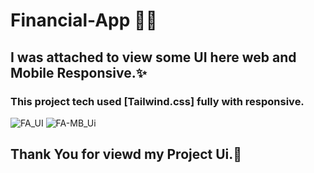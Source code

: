 # Financial-App 💸💲

## I was attached to view some UI here web and Mobile Responsive.✨

### This project tech used [Tailwind.css] fully with responsive.



![FA_UI](https://github.com/Abarna005/Financial-App/assets/130463576/fbe04410-18dd-496e-b07a-17a260eeb1ac)
![FA-MB_Ui](https://github.com/Abarna005/Financial-App/assets/130463576/5cb34e0b-ddbd-4d73-b562-40189e03e371)


## Thank You for viewd my Project Ui.💖
